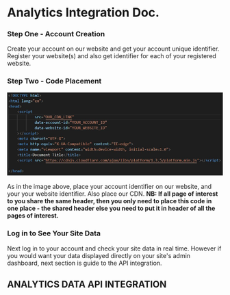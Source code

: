 # Analytics Integration Doc.

### Step One - Account Creation 
Create your account on our website and get your account unique identifier. Register your website(s) and also get identifier for each of your registered website. 

### Step Two - Code Placement
![Alt Text](./assets/code.jpg)

As in the image above, place your account identifier on our website, and your your website identifier. Also place our CDN.
**NB: If all page of interest to you share the same header, then you only need to place this code in one place - the shared header else you need to put it in header of all the pages of interest.**

### Log in to See Your Site Data
Next log in to your account and check your site data in real time.
However if you would want your data displayed directly on your site's admin dashboard, next section is guide to the API integration.

## ANALYTICS DATA API INTEGRATION
